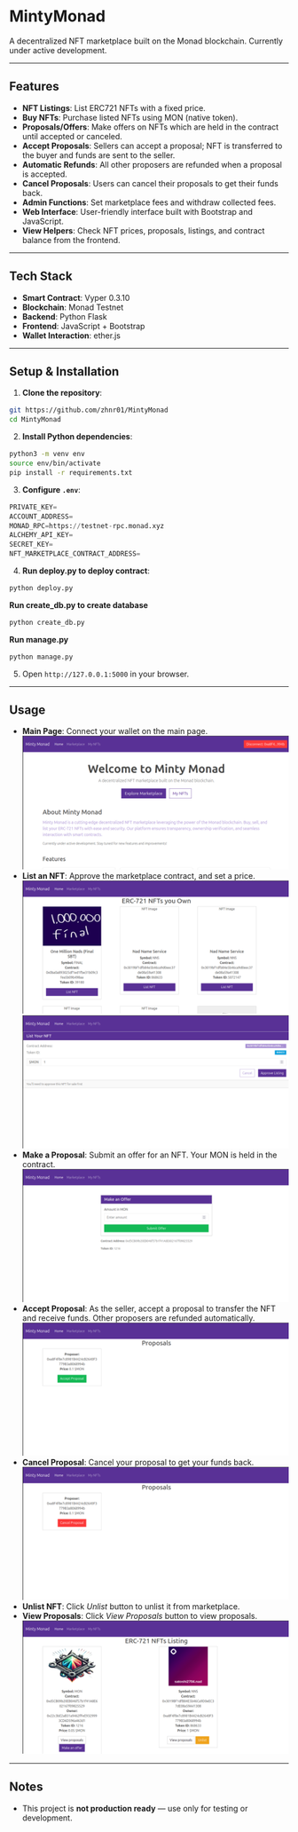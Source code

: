 # MintyMonad

A decentralized NFT marketplace built on the Monad blockchain.
Currently under active development.

---

## Features

* **NFT Listings**: List ERC721 NFTs with a fixed price.
* **Buy NFTs**: Purchase listed NFTs using MON (native token).
* **Proposals/Offers**: Make offers on NFTs which are held in the contract until accepted or canceled.
* **Accept Proposals**: Sellers can accept a proposal; NFT is transferred to the buyer and funds are sent to the seller.
* **Automatic Refunds**: All other proposers are refunded when a proposal is accepted.
* **Cancel Proposals**: Users can cancel their proposals to get their funds back.
* **Admin Functions**: Set marketplace fees and withdraw collected fees.
* **Web Interface**: User-friendly interface built with Bootstrap and JavaScript.
* **View Helpers**: Check NFT prices, proposals, listings, and contract balance from the frontend.

---

## Tech Stack

* **Smart Contract**: Vyper 0.3.10
* **Blockchain**: Monad Testnet
* **Backend**: Python Flask
* **Frontend**: JavaScript + Bootstrap
* **Wallet Interaction**: ether.js


---

## Setup & Installation

1. **Clone the repository**:

```bash
git https://github.com/zhnr01/MintyMonad
cd MintyMonad
```

2. **Install Python dependencies**:

```bash
python3 -m venv env
source env/bin/activate
pip install -r requirements.txt
```

3. **Configure `.env`**:

```python
PRIVATE_KEY=
ACCOUNT_ADDRESS=
MONAD_RPC=https://testnet-rpc.monad.xyz
ALCHEMY_API_KEY=
SECRET_KEY=
NFT_MARKETPLACE_CONTRACT_ADDRESS=
```

4. **Run deploy.py to deploy contract**:

```bash
python deploy.py
```
**Run create_db.py to create database**
```bash
python create_db.py
```

**Run manage.py**
```bash
python manage.py
```

5. Open `http://127.0.0.1:5000` in your browser.

---

## Usage
* **Main Page**: Connect your wallet on the main page.
![Main Page](assets/main.png)
* **List an NFT**: Approve the marketplace contract, and set a price.
![List an NFT](assets/myNftsPage.png)
![Approve page](assets/Approve_List.png)
* **Make a Proposal**: Submit an offer for an NFT. Your MON is held in the contract.
![Make a Proposal](assets/makeAnoffer.png)
* **Accept Proposal**: As the seller, accept a proposal to transfer the NFT and receive funds. 
Other proposers are refunded automatically.
![Accept Proposal](assets/AcceptProposal.png)
* **Cancel Proposal**: Cancel your proposal to get your funds back.
![Cancel Proposal](assets/cancelProposal.png)
* **Unlist NFT**: Click *Unlist* button to unlist it from marketplace.
* **View Proposals**: Click *View Proposals* button to view proposals.
![View Proposals](assets/marketplacePage.png)
---
## Notes
* This project is **not production ready** — use only for testing or development.